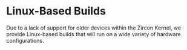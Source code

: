 # Linux-Based Builds
Due to a lack of support for older devices within the Zircon Kernel, we provide Linux-based builds that will run on a wide variety of hardware configurations.

